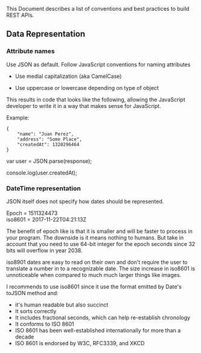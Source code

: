 This Document describes a list of conventions and best practices to build REST APIs.

## Data Representation

### Attribute names

Use JSON as default. Follow JavaScript conventions for naming attributes

- Use medial capitalization (aka CamelCase)

- Use uppercase or lowercase depending on type of object

This results in code that looks like the following, allowing the JavaScript developer to write it in a way that makes sense for JavaScript.

Example:
```
{
    "name": "Juan Perez",
    "address": "Some Place",
    "createdAt": 1320296464
}
```

var user = JSON.parse(response);

console.log(user.createdAt);

### DateTime representation

JSON itself does not specify how dates should be represented.

Epoch = 1511324473  
iso8601 =   2017-11-22T04:21:13Z

The benefit of epoch like is that it is smaller and will be faster to process in your program. The downside is it means nothing to humans. But take in account that you need to use 64-bit integer for the epoch seconds since 32 bits will overflow in year 2038.


iso8901 dates are easy to read on their own and don't require the user to translate a number in to a recognizable date. The size increase in iso8601 is unnoticeable when compared to much much larger things like images.

I recommends to use iso8601 since it use the format emitted by Date's toJSON method and:

- it's human readable but also succinct
- It sorts correctly
- It includes fractional seconds, which can help re-establish chronology
- It conforms to ISO 8601
- ISO 8601 has been well-established internationally for more than a decade
- ISO 8601 is endorsed by W3C, RFC3339, and XKCD

